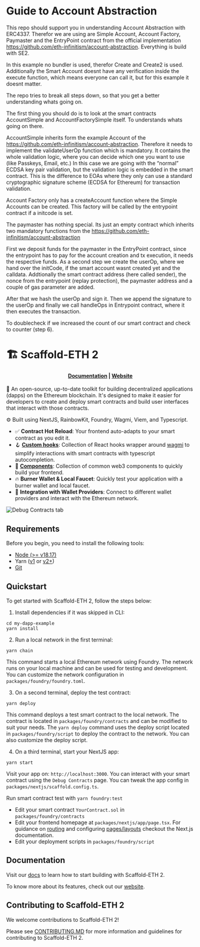 # Guide to Account Abstraction

This repo should support you in understanding Account Abstraction with ERC4337. Therefor we are using are Simple Account, Account Factory, Paymaster and the EntryPoint contract from the official implementation https://github.com/eth-infinitism/account-abstraction. Everything is build with SE2.

In this example no bundler is used, therefor Create and Create2 is used. Additionally the Smart Account doesnt have any verification inside the execute function, which means everyone can call it, but for this example it doesnt matter.

The repo tries to break all steps down, so that you get a better understanding whats going on.

The first thing you should do is to look at the smart contracts AccountSimple and AccountFactorySimple itself. To understands whats going on there.

AccountSimple inherits form the example Account of the https://github.com/eth-infinitism/account-abstraction. Therefore it needs to implement the validateUserOp function which is mandatory. It contains the whole validation logic, where you can decide which one you want to use (like Passkeys, Email, etc.) In this case we are going with the “normal” ECDSA key pair validation, but the validation logic is embedded in the smart contract. This is the difference to EOAs where they only can use a standard cryptographic signature scheme (ECDSA for Ethereum) for transaction validation.

Account Factory only has a createAccount function where the Simple Accounts can be created. This factory will be called by the entrypoint contract if a initcode is set.

The paymaster has nothing special. Its just an empty contract which inherits two mandatory functions from the https://github.com/eth-infinitism/account-abstraction

First we deposit funds for the paymaster in the EntryPoint contract, since the entrypoint has to pay for the account creation and tx execution, it needs the respective funds. As a second step we create the userOp, where we hand over the initCode, if the smart account wasnt created yet and the calldata. Addtionally the smart contract address (here called sender), the nonce from the entrypoint (replay protection), the paymaster address and a couple of gas parameter are added.

After that we hash the userOp and sign it. Then we append the signature to the userOp and finally we call handleOps in Entrypoint contract, where it then executes the transaction.

To doublecheck if we increased the count of our smart contract and check to counter (step 6).

# 🏗 Scaffold-ETH 2

<h4 align="center">
  <a href="https://docs.scaffoldeth.io">Documentation</a> |
  <a href="https://scaffoldeth.io">Website</a>
</h4>

🧪 An open-source, up-to-date toolkit for building decentralized applications (dapps) on the Ethereum blockchain. It's designed to make it easier for developers to create and deploy smart contracts and build user interfaces that interact with those contracts.

⚙️ Built using NextJS, RainbowKit, Foundry, Wagmi, Viem, and Typescript.

- ✅ **Contract Hot Reload**: Your frontend auto-adapts to your smart contract as you edit it.
- 🪝 **[Custom hooks](https://docs.scaffoldeth.io/hooks/)**: Collection of React hooks wrapper around [wagmi](https://wagmi.sh/) to simplify interactions with smart contracts with typescript autocompletion.
- 🧱 [**Components**](https://docs.scaffoldeth.io/components/): Collection of common web3 components to quickly build your frontend.
- 🔥 **Burner Wallet & Local Faucet**: Quickly test your application with a burner wallet and local faucet.
- 🔐 **Integration with Wallet Providers**: Connect to different wallet providers and interact with the Ethereum network.

![Debug Contracts tab](https://github.com/scaffold-eth/scaffold-eth-2/assets/55535804/b237af0c-5027-4849-a5c1-2e31495cccb1)

## Requirements

Before you begin, you need to install the following tools:

- [Node (>= v18.17)](https://nodejs.org/en/download/)
- Yarn ([v1](https://classic.yarnpkg.com/en/docs/install/) or [v2+](https://yarnpkg.com/getting-started/install))
- [Git](https://git-scm.com/downloads)

## Quickstart

To get started with Scaffold-ETH 2, follow the steps below:

1. Install dependencies if it was skipped in CLI:

```
cd my-dapp-example
yarn install
```

2. Run a local network in the first terminal:

```
yarn chain
```

This command starts a local Ethereum network using Foundry. The network runs on your local machine and can be used for testing and development. You can customize the network configuration in `packages/foundry/foundry.toml`.

3. On a second terminal, deploy the test contract:

```
yarn deploy
```

This command deploys a test smart contract to the local network. The contract is located in `packages/foundry/contracts` and can be modified to suit your needs. The `yarn deploy` command uses the deploy script located in `packages/foundry/script` to deploy the contract to the network. You can also customize the deploy script.

4. On a third terminal, start your NextJS app:

```
yarn start
```

Visit your app on: `http://localhost:3000`. You can interact with your smart contract using the `Debug Contracts` page. You can tweak the app config in `packages/nextjs/scaffold.config.ts`.

Run smart contract test with `yarn foundry:test`

- Edit your smart contract `YourContract.sol` in `packages/foundry/contracts`
- Edit your frontend homepage at `packages/nextjs/app/page.tsx`. For guidance on [routing](https://nextjs.org/docs/app/building-your-application/routing/defining-routes) and configuring [pages/layouts](https://nextjs.org/docs/app/building-your-application/routing/pages-and-layouts) checkout the Next.js documentation.
- Edit your deployment scripts in `packages/foundry/script`

## Documentation

Visit our [docs](https://docs.scaffoldeth.io) to learn how to start building with Scaffold-ETH 2.

To know more about its features, check out our [website](https://scaffoldeth.io).

## Contributing to Scaffold-ETH 2

We welcome contributions to Scaffold-ETH 2!

Please see [CONTRIBUTING.MD](https://github.com/scaffold-eth/scaffold-eth-2/blob/main/CONTRIBUTING.md) for more information and guidelines for contributing to Scaffold-ETH 2.
